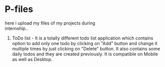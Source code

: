 # P-files
here i upload my files of my projects during <br>
internship..
1. ToDo list -
 It is a totally different todo list application
which contains option to add only one
todo by clicking on "Add" button and change it multiple times by just clicking
on "Delete" button.
It also contains some daily todos and they are
created previously.
It is compatible on Mobile as well as Desktop.
